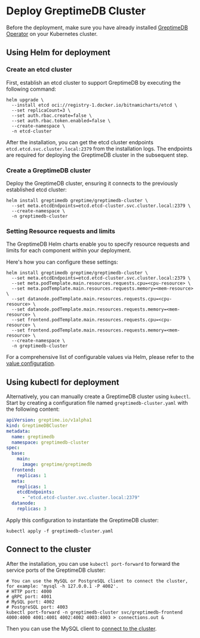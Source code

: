 # Deploy GreptimeDB Cluster

Before the deployment,
make sure you have already installed [GreptimeDB Operator](greptimedb-operator.md) on your Kubernetes cluster.

## Using Helm for deployment

### Create an etcd cluster

First, establish an etcd cluster to support GreptimeDB by executing the following command:

```shell
helm upgrade \
  --install etcd oci://registry-1.docker.io/bitnamicharts/etcd \
  --set replicaCount=3 \
  --set auth.rbac.create=false \
  --set auth.rbac.token.enabled=false \
  --create-namespace \
  -n etcd-cluster
```

After the installation,
you can get the etcd cluster endpoints `etcd.etcd.svc.cluster.local:2379` from the installation logs.
The endpoints are required for deploying the GreptimeDB cluster in the subsequent step.

### Create a GreptimeDB cluster

Deploy the GreptimeDB cluster, ensuring it connects to the previously established etcd cluster:
  
```shell
helm install greptimedb greptime/greptimedb-cluster \
  --set meta.etcdEndpoints=etcd.etcd-cluster.svc.cluster.local:2379 \
  --create-namespace \
  -n greptimedb-cluster
```

### Setting Resource requests and limits

The GreptimeDB Helm charts enable you to specify resource requests and limits for each component within your deployment.

Here's how you can configure these settings:

```shell
helm install greptimedb greptime/greptimedb-cluster \
  --set meta.etcdEndpoints=etcd.etcd-cluster.svc.cluster.local:2379 \
  --set meta.podTemplate.main.resources.requests.cpu=<cpu-resource> \
  --set meta.podTemplate.main.resources.requests.memory=<mem-resource> \
  --set datanode.podTemplate.main.resources.requests.cpu=<cpu-resource> \
  --set datanode.podTemplate.main.resources.requests.memory=<mem-resource> \
  --set frontend.podTemplate.main.resources.requests.cpu=<cpu-resource> \
  --set frontend.podTemplate.main.resources.requests.memory=<mem-resource> \
  --create-namespace \
  -n greptimedb-cluster
```

For a comprehensive list of configurable values via Helm,
please refer to the [value configuration](https://github.com/GreptimeTeam/helm-charts/blob/main/charts/greptimedb-cluster/README.md#values).

<!-- ### Use a different GreptimeDB version

### Specify the database configuration file -->

## Using kubectl for deployment

Alternatively, you can manually create a GreptimeDB cluster using `kubectl`.
Start by creating a configuration file named `greptimedb-cluster.yaml` with the following content:

```yml
apiVersion: greptime.io/v1alpha1
kind: GreptimeDBCluster
metadata:
  name: greptimedb
  namespace: greptimedb-cluster
spec:
  base:
    main:
      image: greptime/greptimedb
  frontend:
    replicas: 1
  meta:
    replicas: 1
    etcdEndpoints:
      - "etcd.etcd-cluster.svc.cluster.local:2379"
  datanode:
    replicas: 3
```

Apply this configuration to instantiate the GreptimeDB cluster:

```shell
kubectl apply -f greptimedb-cluster.yaml
```

## Connect to the cluster

After the installation, you can use `kubectl port-forward` to forward the service ports of the GreptimeDB cluster:

```shell
# You can use the MySQL or PostgreSQL client to connect the cluster, for example: 'mysql -h 127.0.0.1 -P 4002'.
# HTTP port: 4000
# gRPC port: 4001
# MySQL port: 4002
# PostgreSQL port: 4003
kubectl port-forward -n greptimedb-cluster svc/greptimedb-frontend 4000:4000 4001:4001 4002:4002 4003:4003 > connections.out &
```

Then you can use the MySQL client to [connect to the cluster](/user-guide/protocols/mysql.md#connect).

